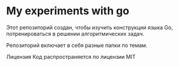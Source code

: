 # My experiments with go

Этот репозиторий создан, чтобы изучить конструкции языка Go, потренироваться в решении алгоритмических задач.

Репозиторий включает в себя разные папки по темам.

Лицензия
Код распространяется по лицензии MIT
